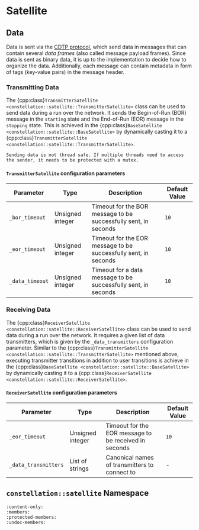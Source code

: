# Satellite

## Data

Data is sent via the [CDTP protocol](../../../protocols/cdtp.md), which send data in messages that can contain several
*data frames* (also called message payload frames). Since data is sent as binary data, it is up to the implementation to
decide how to organize the data. Additionally, each message can contain metadata in form of tags (key-value pairs) in the
message header.

### Transmitting Data

The {cpp:class}`TransmitterSatellite <constellation::satellite::TransmitterSatellite>` class can be used to send data during
a run over the network. It sends the Begin-of-Run (BOR) message in the `starting` state and the End-of-Run (EOR) message in
the `stopping` state. This is achieved in the {cpp:class}`BaseSatellite <constellation::satellite::BaseSatellite>` by
dynamically casting it to a {cpp:class}`TransmitterSatellite <constellation::satellite::TransmitterSatellite>`.

```{warning}
Sending data is not thread safe. If multiple threads need to access the sender, it needs to be protected with a mutex.
```

#### `TransmitterSatellite` configuration parameters

| Parameter | Type | Description | Default Value |
|-----------|------|-------------|---------------|
| `_bor_timeout` | Unsigned integer | Timeout for the BOR message to be successfully sent, in seconds | `10` |
| `_eor_timeout` | Unsigned integer | Timeout for the EOR message to be successfully sent, in seconds | `10` |
| `_data_timeout` | Unsigned integer | Timeout for a data message to be successfully sent, in seconds | `10` |

### Receiving Data

The {cpp:class}`ReceiverSatellite <constellation::satellite::ReceiverSatellite>` class can be used to send data during
a run over the network. It requires a given list of data transmitters, which is given by the `_data_transmitters` configuration
parameter. Similar to the {cpp:class}`TransmitterSatellite <constellation::satellite::TransmitterSatellite>` mentioned
above, executing transmitter transitions in addition to user transitions is achieve in the
{cpp:class}`BaseSatellite <constellation::satellite::BaseSatellite>` by dynamically casting it to a
{cpp:class}`ReceiverSatellite <constellation::satellite::ReceiverSatellite>`.

#### `ReceiverSatellite` configuration parameters

| Parameter | Type | Description | Default Value |
|-----------|------|-------------|---------------|
| `_eor_timeout` | Unsigned integer | Timeout for the EOR message to be received in seconds | `10` |
| `_data_transmitters` | List of strings | Canonical names of transmitters to connect to | - |

## `constellation::satellite` Namespace

```{doxygennamespace} constellation::satellite
:content-only:
:members:
:protected-members:
:undoc-members:
```
